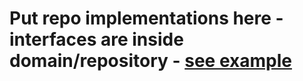 # Put repo implementations here - interfaces are inside domain/repository - [see example](https://github.com/philipplackner/StockMarketApp/blob/final/app/src/main/java/com/plcoding/stockmarketapp/data/repository/StockRepositoryImpl.kt)
